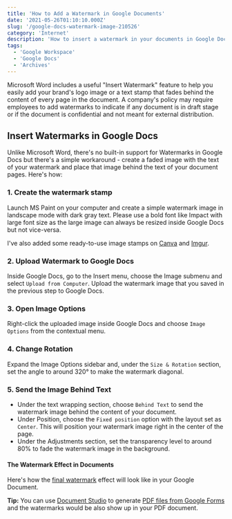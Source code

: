 ```yaml
---
title: 'How to Add a Watermark in Google Documents'
date: '2021-05-26T01:10:10.000Z'
slug: '/google-docs-watermark-image-210526'
category: 'Internet'
description: 'How to insert a watermark in your documents in Google Docs. You may use watermarks to add logo images or any text that appears faint and washed out in the background of every page of your Word document.'
tags:
  - 'Google Workspace'
  - 'Google Docs'
  - 'Archives'
---
```


Microsoft Word includes a useful "Insert Watermark" feature to help you easily add your brand's logo image or a text stamp that fades behind the content of every page in the document. A company's policy may require employees to add watermarks to indicate if any document is in draft stage or if the document is confidential and not meant for external distribution.

## Insert Watermarks in Google Docs

Unlike Microsoft Word, there's no built-in support for Watermarks in Google Docs but there's a simple workaround - create a faded image with the text of your watermark and place that image behind the text of your document pages. Here's how:

### 1. Create the watermark stamp

Launch MS Paint on your computer and create a simple watermark image in landscape mode with dark gray text. Please use a bold font like Impact with large font size as the large image can always be resized inside Google Docs but not vice-versa.

I've also added some ready-to-use image stamps on [Canva](https://www.canva.com/design/DAEfk4GVHZc/RPbG0BG17J8J_pk5UCEksg/view?utm_content=DAEfk4GVHZc&utm_campaign=designshare&utm_medium=link&utm_source=publishsharelink) and [Imgur](https://imgur.com/a/2NrjQFp).

### 2. Upload Watermark to Google Docs

Inside Google Docs, go to the Insert menu, choose the Image submenu and select `Upload from Computer`. Upload the watermark image that you saved in the previous step to Google Docs.

### 3. Open Image Options

Right-click the uploaded image inside Google Docs and choose `Image Options` from the contextual menu.

### 4. Change Rotation

Expand the Image Options sidebar and, under the
`Size & Rotation` section, set the
angle to around 320&deg; to make the watermark diagonal.

### 5. Send the Image Behind Text

- Under the text wrapping section, choose `Behind Text` to send the watermark image behind the content of your document.
- Under Position, choose the `Fixed position` option with the layout set as `Center`. This will position your watermark image right in the center of the page.
- Under the Adjustments section, set the transparency level to around 80% to fade the watermark image in the background.

#### The Watermark Effect in Documents

Here's how the [final watermark](https://docs.google.com/document/d/1QjxOaSJN0SL8tapuBwIxzwF08oDCBQvM0Ho_pk8V98c/edit?usp=sharing) effect will look like in your Google Document.

**Tip:** You can use [Document Studio](https://workspace.google.com/marketplace/app/document_studio/429444628321) to generate [PDF files from Google Forms](/generate-pdf-files-from-google-forms-6324) and the watermarks would be also show up in your PDF document.
